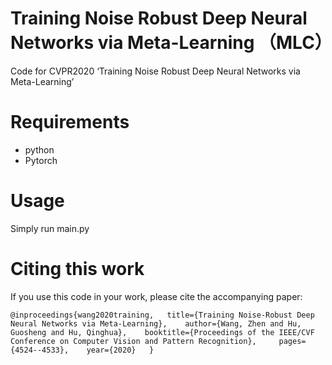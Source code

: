 # Training Noise Robust Deep Neural Networks via Meta-Learning （MLC）
Code for CVPR2020 ‘Training Noise Robust Deep Neural Networks via Meta-Learning’
# Requirements
* python
* Pytorch
# Usage
Simply run main.py

# Citing this work
If you use this code in your work, please cite the accompanying paper:

`@inproceedings{wang2020training,  
  title={Training Noise-Robust Deep Neural Networks via Meta-Learning},   
 author={Wang, Zhen and Hu, Guosheng and Hu, Qinghua},   
  booktitle={Proceedings of the IEEE/CVF Conference on Computer Vision and Pattern Recognition},    
  pages={4524--4533},   
  year={2020}  
}`
